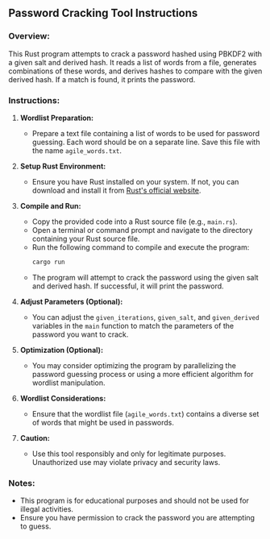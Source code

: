 ## Password Cracking Tool Instructions

### Overview:
This Rust program attempts to crack a password hashed using PBKDF2 with a given salt and derived hash. It reads a list of words from a file, generates combinations of these words, and derives hashes to compare with the given derived hash. If a match is found, it prints the password.

### Instructions:
1. **Wordlist Preparation:**
   - Prepare a text file containing a list of words to be used for password guessing. Each word should be on a separate line. Save this file with the name `agile_words.txt`.

2. **Setup Rust Environment:**
   - Ensure you have Rust installed on your system. If not, you can download and install it from [Rust's official website](https://www.rust-lang.org/tools/install).

3. **Compile and Run:**
   - Copy the provided code into a Rust source file (e.g., `main.rs`).
   - Open a terminal or command prompt and navigate to the directory containing your Rust source file.
   - Run the following command to compile and execute the program:
     ```bash
     cargo run
     ```
   - The program will attempt to crack the password using the given salt and derived hash. If successful, it will print the password.

4. **Adjust Parameters (Optional):**
   - You can adjust the `given_iterations`, `given_salt`, and `given_derived` variables in the `main` function to match the parameters of the password you want to crack.

5. **Optimization (Optional):**
   - You may consider optimizing the program by parallelizing the password guessing process or using a more efficient algorithm for wordlist manipulation.

6. **Wordlist Considerations:**
   - Ensure that the wordlist file (`agile_words.txt`) contains a diverse set of words that might be used in passwords.

7. **Caution:**
   - Use this tool responsibly and only for legitimate purposes. Unauthorized use may violate privacy and security laws.

### Notes:
- This program is for educational purposes and should not be used for illegal activities.
- Ensure you have permission to crack the password you are attempting to guess.
